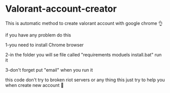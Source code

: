 # Valorant-account-creator
This is automatic method to create valorant account with google chrome 👌

if you have any problem do this 

1-you need to install Chrome browser 

2-in the folder you will se file called "requirements moduels install.bat" run it

3-don't forget put "email" when you run it



this code don't try to broken riot servers or any thing this just try to help you when create new account 🙌
